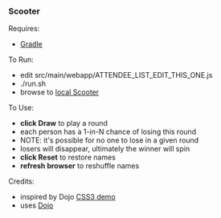 ### Scooter

Requires:
* [Gradle](http://gradle.org)

To Run:
* edit src/main/webapp/ATTENDEE_LIST_EDIT_THIS_ONE.js
* ./run.sh
* browse to [local Scooter](http://localhost:8787/scooter/index.html)

To Use:
* **click Draw** to play a round
* each person has a 1-in-N chance of losing this round
* NOTE: it's possible for no one to lose in a given round
* losers will disappear, ultimately the winner will spin
* **click Reset** to restore names
* **refresh browser** to reshuffle names

Credits:
* inspired by Dojo [CSS3 demo](https://github.com/dojo/demos/tree/master/css3)
* uses [Dojo](http://dojotoolkit.org/)



